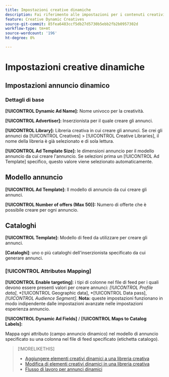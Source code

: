 ```yaml
---
title: Impostazioni creative dinamiche
description: Fai riferimento alle impostazioni per i contenuti creativi dinamici.
feature: Creative Dynamic Creatives
source-git-commit: 85fea6483ccf5db27d5730b5ebb2fb2b0957302d
workflow-type: tm+mt
source-wordcount: '196'
ht-degree: 0%

---
```


# Impostazioni creative dinamiche

<!-- add a description -->

<!-- This looks the same for me for either HTML5 type as of 9/24:

## Dynamic ad settings for static HTML5 ads {#dynamic-ad-settings-static-html5}

### Basic Details

**[!UICONTROL Advertiser]:** The advertiser for which to create the ads.

**[!UICONTROL Library]:** The creative library in which to create the ads.

**[!UICONTROL Dynamic Ad Name]:** A unique name for the creative.

**[!UICONTROL Ad Template Size]:** The ad dimensions for the ad template from which to create the ad. If you first select a specific [!UICONTROL Ad Template], then this value is automatically selected.

**[!UICONTROL Ad Template Type]:** The type of ad template from which to create the ad: *[!UICONTROL Static HTML5]* or *[!UICONTROL Dynamic HTML5]*.  If you first select a specific [!UICONTROL Ad Template], then this value is automatically selected.

**[!UICONTROL Ad Template]:** The ad template from which to create the ad.

**[!UICONTROL clickURL]:** A valid landing page URL to which users are redirected when they click the ad.

### [!UICONTROL Attributes Details]

-->

## Impostazioni annuncio dinamico<!-- for dynamic HTML5 ads {#dynamic-ad-settings-dynamic-html5}-->

<!-- add a description -->

### Dettagli di base

**[!UICONTROL Dynamic Ad Name]:** Nome univoco per la creatività.

**[!UICONTROL Advertiser]:** Inserzionista per il quale creare gli annunci.

**[!UICONTROL Library]:** Libreria creativa in cui creare gli annunci. Se crei gli annunci da [!UICONTROL Creatives] > [!UICONTROL Creative Libraries], il nome della libreria è già selezionato e di sola lettura.

**[!UICONTROL Ad Template Size]:** le dimensioni annuncio per il modello annuncio da cui creare l&#39;annuncio. Se selezioni prima un [!UICONTROL Ad Template] specifico, questo valore viene selezionato automaticamente.

## Modello annuncio

**[!UICONTROL Ad Template]:** Il modello di annuncio da cui creare gli annunci.<!-- also an option to upload your own ad template. Need to add the specs for that -->

**[!UICONTROL Number of offers (Max 50)]:** Numero di offerte che è possibile creare per ogni annuncio.<!-- Clarify this: is this the frequency cap (max number of times an ad may be served)? -->

## Cataloghi

**[!UICONTROL Template]:** Modello di feed da utilizzare per creare gli annunci.<!-- also an option to upload your own feed template.  Need to add the specs for that -->

**\[Cataloghi\]**: uno o più cataloghi dell&#39;inserzionista specificato da cui generare annunci.<!-- also an option to upload your own catalog (Can't find the Catalog you need? Download a template, create your own, and upload it from your device.). Nneed to add the specs for that -->

### [!UICONTROL Attributes Mapping]

**[!UICONTROL Enable targeting]**: i tipi di colonne nel file di feed per i quali devono essere presenti valori per creare annunci: *[!UICONTROL Profile data]*, *[!UICONTROL Geographic data], *[!UICONTROL Data pass], *[!UICONTROL Audience Segment]*.  **Nota:** queste impostazioni funzionano in modo indipendente dalle impostazioni avanzate nelle impostazioni esperienza annuncio.<!-- Clarify what qualifies for each, and explain more -->

**[!UICONTROL Dynamic Ad Fields]** / **[!UICONTROL Maps to Catalog Labels]:**

Mappa ogni attributo (campo annuncio dinamico) nel modello di annuncio specificato su una colonna nel file di feed specificato (etichetta catalogo).

>[!MORELIKETHIS]
>
>* [Aggiungere elementi creativi dinamici a una libreria creativa](creative-add-dynamic.md)
>* [Modifica di elementi creativi dinamici in una libreria creativa](creative-edit-dynamic.md)
>* [Flusso di lavoro per annunci dinamici](/help/creative/introduction/workflow-dynamic-ads.md)
